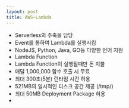 ```yaml
---
layout: post
title: AWS-Lambda
---
```


- Serverless의 주축을 담당
- Event를 통하여 Lambda를 실행시킴
- NodeJS, Python, Java, GO등 다양한 언어 지원
- Lambda Function
- Lambda Function이 실행될때만 돈 지불
- 매달 1,000,000 함수 호출 시 무료 
- 최대 300초(5분) 런타임 시간 허용
- 521MB의 일시적인 디스크 공간 제공 (/tmp/)
- 최대 50MB Deployment Package 허용
- 
